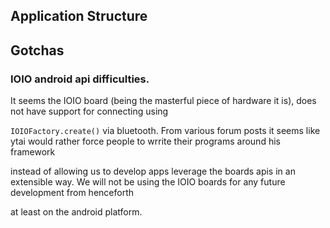## Application Structure

## Gotchas 

### IOIO android api difficulties.
It seems the IOIO board (being the masterful piece of hardware it is), does not have support for connecting using

`IOIOFactory.create()` via bluetooth. From various forum posts it seems like ytai would rather force people to wrrite their programs around his framework 

instead of allowing us to develop apps leverage the boards apis in an extensible way. We will not be using the IOIO boards for any future development from henceforth 

at least on the android platform.


